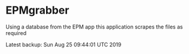 # EPMgrabber
Using a database from the EPM app this application scrapes the files as required


Latest backup: Sun Aug 25 09:44:01 UTC 2019
